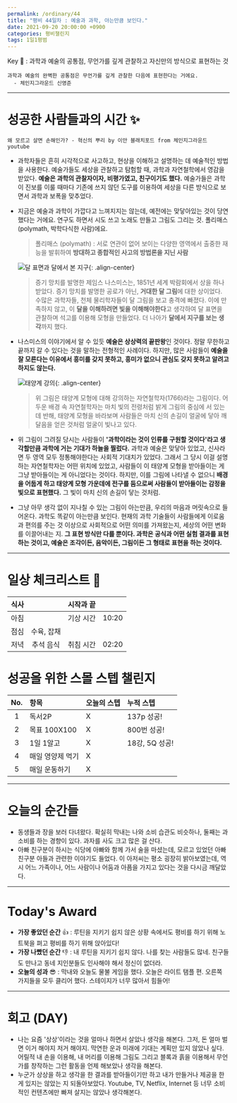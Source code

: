 ```yaml
---
permalink: /ordinary/44
title: "평비 44일차 : 예술과 과학, 아는만큼 보인다."
date: 2021-09-20 20:00:00 +0900
categories: 평비챌린지
tags: 1일1평범
---  
```

Key 🔑 : 과학과 예술의 공통점, 무언가를 깊게 관찰하고 자신만의 방식으로 표현하는 것
```
과학과 예술의 완벽한 공통점은 무언가를 깊게 관찰한 다음에 표현한다는 거에요.
  - 체인지그라운드 신영준
```

---
# 성공한 사람들과의 시간 ✨
`왜 모르고 살면 손해인가? - 혁신의 뿌리 by 이안 블래치포드 from 체인지그라운드 youtube`  
- 과학자들은 흔히 시각적으로 사고하고, 현상을 이해하고 설명하는 데 예술적인 방법을 사용한다. 예술가들도 세상을 관찰하고 탐험할 때, 과학과 자연철학에서 영감을 받았다. **예술은 과학의 관찰자이자, 비평가였고, 친구이기도 했다.** 예술가들은 과학이 진보를 이룰 때마다 기존에 쓰지 않던 도구를 이용하여 세상을 다른 방식으로 보면서 과학과 보폭을 맞추었다.  

- 지금은 예술과 과학이 가깝다고 느껴지지는 않는데, 예전에는 맞닿아있는 것이 당연했다는 거에요. 연구도 하면서 시도 쓰고 노래도 만들고 그림도 그리는 것. 폴리매스(polymath, 박학다식한 사람)에요.  

    > 폴리매스 (polymath) : 서로 연관이 없어 보이는 다양한 영역에서 출중한 재능을 발휘하여 **방대하고 종합적인 사고의 방법론을 지닌 사람**  

    ![달 표면과 달에서 본 지구][NASMYTH]{: .align-center}  
    > 증기 망치를 발명한 제임스 나스미스는, 1851년 세계 박람회에서 상을 하나 받았다. 증기 망치를 발명한 공로가 아닌, **거대한 달 그림**에 대한 상이었다. 수많은 과학자들, 천체 물리학자들이 달 그림을 보고 충격에 빠졌다. 이에 만족하지 않고, 이 **달을 이해하려면 빛을 이해해야한다**고 생각하여 달 표면을 관찰하며 석고를 이용해 모형을 만들었다. 더 나아가 **달에서 지구를 보는 생각**까지 했다.  

- 나스미스의 이야기에서 알 수 있듯 **예술은 상상력의 끝판왕**인 것이다. 정말 무한하고 끝까지 갈 수 있다는 것을 말하는 전형적인 사례이다. 하지만, 많은 사람들이 **예술을 잘 모른다는 이유에서 흥미를 갖지 못하고, 흥미가 없으니 관심도 갖지 못하고 알려고 하지도 않는다.**  

    ![태양계 강의][SUN]{: .align-center}  
    > 위 그림은 태양계 모형에 대해 강의하는 자연철학자(1766)라는 그림이다. 어두운 배경 속 자연철학자는 마치 빛의 전령처럼 밝게 그림의 중심에 서 있는데 반해, 태양계 모형을 바라보며 사람들은 마치 신의 손길이 얼굴에 닿아 깨달음을 얻은 것처럼 얼굴이 빛나고 있다. 

- 위 그림이 그려질 당시는 사람들이 **'과학이라는 것이 인류를 구원할 것이다'라고 생각할만큼 과학에 거는 기대가 하늘을 찔렀다.** 과학과 예술은 맞닿아 있었고, 신사라면 두 영역 모두 정통해야한다는 사회적 기대치가 있었다. 그래서 그 당시 이걸 설명하는 자연철학자는 어떤 위치에 있었고, 사람들이 이 태양계 모형을 받아들이는 게 그냥 받아들이는 게 아니었다는 것이다. 하지만, 이를 그림에 나타낼 수 없으니 **배경을 어둡게 하고 태양계 모형 가운데에 전구를 둠으로써 사람들이 받아들이는 감정을 빛으로 표현했다.** 그 빛이 마치 신의 손길이 닿는 것처럼.  

- 그냥 아무 생각 없이 지나칠 수 있는 그림이 아는만큼, 우리의 마음과 머릿속으로 들어온다. 과학도 똑같이 아는만큼 보인다. 현재의 과학 기술들이 사람들에게 이로움과 편의를 주는 것 이상으로 사회적으로 어떤 의미를 가져왔는지, 세상의 어떤 변화를 이끌어내는 지. **그 표현 방식만 다를 뿐이다. 과학은 공식과 어떤 실험 결과를 표현하는 것이고, 예술은 조각이든, 음악이든, 그림이든 그 형태로 표현을 하는 것이다.**


---
# 일상 체크리스트 📃

| 식사 |  | 시작과 끝 |  |
|:----:|:----:|:----:|:----:|
| 아침 |  | 기상 시간 | 10:20 |
| 점심 | 수육, 잡채 |  |  |
| 저녁 | 추석 음식 | 취침 시간 | 02:20 |

# 성공을 위한 스몰 스텝 챌린지

| No. | 항목 | 오늘의 스텝 | 누적 스텝 | 
|:----:|:----|:----|:----|
| 1 | 독서2P | X | 137p 성공! |
| 2 | 목표 100X100 | X | 800번 성공! |
| 3 | 1일 1알고 | X | 18강, 5Q 성공! |
| 4 | 매일 영양제 먹기 | X |  |
| 5 | 매일 운동하기 | X |  |

---
# 오늘의 순간들
- 동생들과 장을 보러 다녀왔다. 확실히 막내는 나와 소비 습관도 비슷하나, 둘째는 과소비를 하는 경향이 있다. 과자를 사도 크고 많은 걸 산다.  
- 아빠 친구분이 하시는 식당에 아빠와 함께 가서 술을 마셨는데, 모르고 있었던 아빠 친구분 아들과 관련한 이야기도 들었다. 이 아저씨는 평소 굉장히 밝아보였는데, 역시 어느 가족이나, 어느 사람이나 어둠과 아픔을 가지고 있다는 것을 다시금 깨달았다.

---
# Today's Award
- **가장 좋았던 순간** 👍 : 루틴을 지키기 쉽지 않은 상황 속에서도 평비를 하기 위해 노트북을 펴고 평비를 하기 위해 앉아있다!  
- **가장 나빴던 순간** 👎 : 내 루틴을 지키기 쉽지 않다. 나를 찾는 사람들도 많네. 친구들도 만나고 동네 지인분들도 인사해야 해서 정신이 없더라.  
- **오늘의 성과** 😎 : 막내와 오늘도 물불 게임을 했다. 오늘은 라이트 탬플 편. 오른쪽 가지들을 모두 클리어 했다. 스테이지가 너무 많아서 힘들어!  

---
# 회고 (DAY)
- 나는 요즘 '상상'이라는 것을 얼마나 하면서 살았나 생각을 해본다. 그저, 돈 얼마 벌면 이거 해야지 저거 해야지. 막연한 운과 미래에 기대는 계획만 있지 않았나 싶다. 어릴적 내 손을 이용해, 내 머리를 이용해 그림도 그리고 블록과 흙을 이용해서 무언가를 창작하는 그런 활동을 언제 해보았나 생각을 해본다.
- 누군가 상상을 하고 생각을 한 결과를 받아들이기만 하고 내가 만들거나 제공을 한 게 있지는 않았는 지 되돌아보았다. Youtube, TV, Netflix, Internet 등 너무 소비적인 컨텐츠에만 빠져 살지는 않았나 생각해본다.


[NASMYTH]: ../../assets/images/post/Ordinary/james_nasmyth.jpg
[SUN]: ../../assets/images/post/Ordinary/sun_lecture.jpg